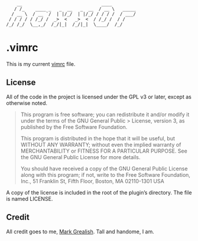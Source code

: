         __                              ____         
       / /_    ____ _   _  __   _  __  / __ \   _____ 
      / __ \  / __ `/  | |/_/  | |/_/ / / / /  / ___/ 
     / / / / / /_/ /  _>  <   _>  <  / /_/ /  / /
    /_/ /_/  \__,_/  /_/|_|  /_/|_|  \____/  /_/

# .vimrc
This is my current [vimrc](/vimrc) file. 

## License
All of the code in the project is licensed under the GPL v3 or later, except as otherwise noted.

> This program is free software; you can redistribute it and/or modify it under the terms of the GNU General Public > License, version 3, as published by the Free Software Foundation.
> 
>This program is distributed in the hope that it will be useful, but WITHOUT ANY WARRANTY; without even the implied warranty of MERCHANTABILITY or FITNESS FOR A PARTICULAR PURPOSE. See the GNU General Public License for more details.
> 
> You should have received a copy of the GNU General Public License along with this program; if not, write to the Free Software Foundation, Inc., 51 Franklin St, Fifth Floor, Boston, MA 02110-1301 USA

A copy of the license is included in the root of the plugin’s directory. The file is named LICENSE.

## Credit
All credit goes to me, [Mark Grealish](http://www.bhalash.com). Tall and handome, I am.
